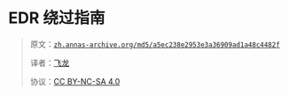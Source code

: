 # EDR 绕过指南

> 原文：[`zh.annas-archive.org/md5/a5ec238e2953e3a36909ad1a48c4482f`](https://zh.annas-archive.org/md5/a5ec238e2953e3a36909ad1a48c4482f)
> 
> 译者：[飞龙](https://github.com/wizardforcel)
> 
> 协议：[CC BY-NC-SA 4.0](http://creativecommons.org/licenses/by-nc-sa/4.0/)
